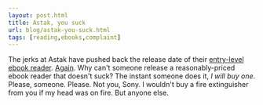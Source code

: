 ```yaml
---
layout: post.html
title: Astak, you suck
url: blog/astak-you-suck.html
tags: [reading,ebooks,complaint]
---
```

The jerks at Astak have pushed back the release date of their [entry-level ebook reader](http://www.astak.com/5Ebook_Reader.html). [Again](/blog/another-ebook-reader-set-fail). Why can't someone release a reasonably-priced ebook reader that doesn't suck? The instant someone does it, _I will buy one_. Please, someone. Please. Not you, Sony. I wouldn't buy a fire extinguisher from you if my head was on fire. But anyone else. 
